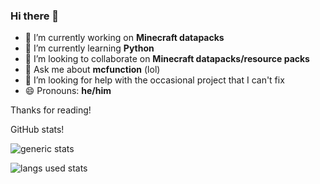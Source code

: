 ### Hi there 👋
- 🔭 I’m currently working on **Minecraft datapacks**
- 🌱 I’m currently learning **Python**
- 👯 I’m looking to collaborate on **Minecraft datapacks/resource packs**
- 💬 Ask me about **mcfunction** (lol)
- 🤔 I’m looking for help with the occasional project that I can't fix
- 😄 Pronouns: **he/him**

Thanks for reading!

GitHub stats!

![generic stats](https://github-readme-stats.vercel.app/api/?username=osfanbuff63&theme=react&layout=compact)

![langs used stats](https://github-readme-stats.vercel.app/api/top-langs/?username=osfanbuff63&theme=react&layout=compact)
<!--
test to update

